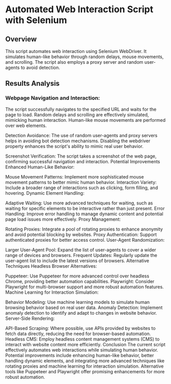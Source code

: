 # Automated Web Interaction Script with Selenium

## Overview
This script automates web interaction using Selenium WebDriver. It simulates human-like behavior through random delays, mouse movements, and scrolling. The script also employs a proxy server and random user-agents to avoid detection.

## Results Analysis
### Webpage Navigation and Interaction:
The script successfully navigates to the specified URL and waits for the page to load.
Random delays and scrolling are effectively simulated, mimicking human interaction.
Human-like mouse movements are performed over web elements.

Detection Avoidance:
The use of random user-agents and proxy servers helps in avoiding bot detection mechanisms.
Disabling the webdriver property enhances the script's ability to mimic real user behavior.

Screenshot Verification:
The script takes a screenshot of the web page, confirming successful navigation and interaction.
Potential Improvements
Enhanced Human-Like Behavior:

Mouse Movement Patterns: Implement more sophisticated mouse movement patterns to better mimic human behavior.
Interaction Variety: Include a broader range of interactions such as clicking, form filling, and hovering.
Dynamic Element Handling:

Adaptive Waiting: Use more advanced techniques for waiting, such as waiting for specific elements to be interactive rather than just present.
Error Handling: Improve error handling to manage dynamic content and potential page load issues more effectively.
Proxy Management:

Rotating Proxies: Integrate a pool of rotating proxies to enhance anonymity and avoid potential blocking by websites.
Proxy Authentication: Support authenticated proxies for better access control.
User-Agent Randomization:

Larger User-Agent Pool: Expand the list of user-agents to cover a wider range of devices and browsers.
Frequent Updates: Regularly update the user-agent list to include the latest versions of browsers.
Alternative Techniques
Headless Browser Alternatives:

Puppeteer: Use Puppeteer for more advanced control over headless Chrome, providing better automation capabilities.
Playwright: Consider Playwright for multi-browser support and more robust automation features.
Machine Learning for Interaction Simulation:

Behavior Modeling: Use machine learning models to simulate human browsing behavior based on real user data.
Anomaly Detection: Implement anomaly detection to identify and adapt to changes in website behavior.
Server-Side Rendering:

API-Based Scraping: Where possible, use APIs provided by websites to fetch data directly, reducing the need for browser-based automation.
Headless CMS: Employ headless content management systems (CMS) to interact with website content more efficiently.
Conclusion
The current script effectively automates web interactions while simulating human behavior. Potential improvements include enhancing human-like behavior, better handling dynamic elements, and integrating more advanced techniques like rotating proxies and machine learning for interaction simulation. Alternative tools like Puppeteer and Playwright offer promising enhancements for more robust automation.
